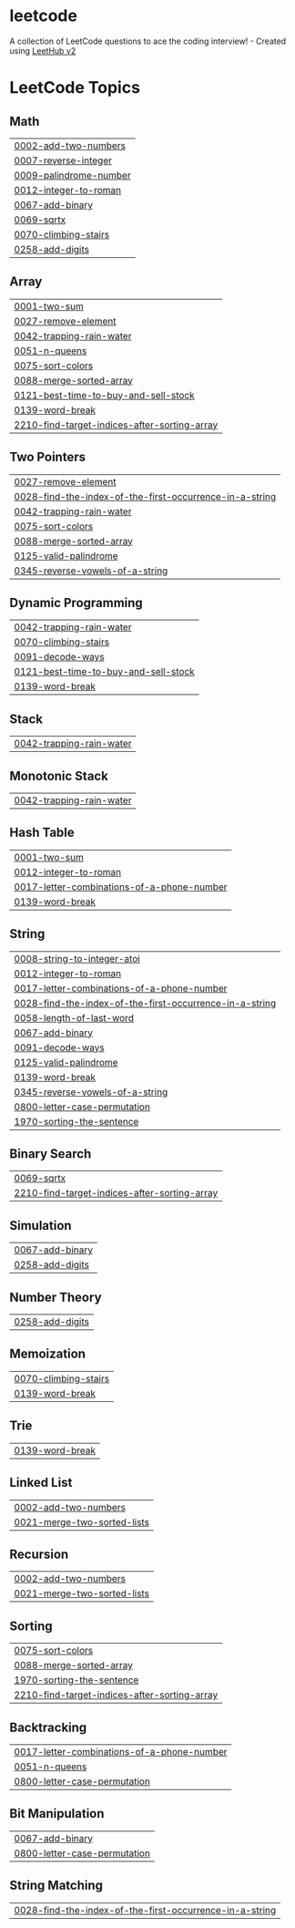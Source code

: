# leetcode
A collection of LeetCode questions to ace the coding interview! - Created using [LeetHub v2](https://github.com/arunbhardwaj/LeetHub-2.0)

<!---LeetCode Topics Start-->
# LeetCode Topics
## Math
|  |
| ------- |
| [0002-add-two-numbers](https://github.com/Gokuls2003/leetcode/tree/master/0002-add-two-numbers) |
| [0007-reverse-integer](https://github.com/Gokuls2003/leetcode/tree/master/0007-reverse-integer) |
| [0009-palindrome-number](https://github.com/Gokuls2003/leetcode/tree/master/0009-palindrome-number) |
| [0012-integer-to-roman](https://github.com/Gokuls2003/leetcode/tree/master/0012-integer-to-roman) |
| [0067-add-binary](https://github.com/Gokuls2003/leetcode/tree/master/0067-add-binary) |
| [0069-sqrtx](https://github.com/Gokuls2003/leetcode/tree/master/0069-sqrtx) |
| [0070-climbing-stairs](https://github.com/Gokuls2003/leetcode/tree/master/0070-climbing-stairs) |
| [0258-add-digits](https://github.com/Gokuls2003/leetcode/tree/master/0258-add-digits) |
## Array
|  |
| ------- |
| [0001-two-sum](https://github.com/Gokuls2003/leetcode/tree/master/0001-two-sum) |
| [0027-remove-element](https://github.com/Gokuls2003/leetcode/tree/master/0027-remove-element) |
| [0042-trapping-rain-water](https://github.com/Gokuls2003/leetcode/tree/master/0042-trapping-rain-water) |
| [0051-n-queens](https://github.com/Gokuls2003/leetcode/tree/master/0051-n-queens) |
| [0075-sort-colors](https://github.com/Gokuls2003/leetcode/tree/master/0075-sort-colors) |
| [0088-merge-sorted-array](https://github.com/Gokuls2003/leetcode/tree/master/0088-merge-sorted-array) |
| [0121-best-time-to-buy-and-sell-stock](https://github.com/Gokuls2003/leetcode/tree/master/0121-best-time-to-buy-and-sell-stock) |
| [0139-word-break](https://github.com/Gokuls2003/leetcode/tree/master/0139-word-break) |
| [2210-find-target-indices-after-sorting-array](https://github.com/Gokuls2003/leetcode/tree/master/2210-find-target-indices-after-sorting-array) |
## Two Pointers
|  |
| ------- |
| [0027-remove-element](https://github.com/Gokuls2003/leetcode/tree/master/0027-remove-element) |
| [0028-find-the-index-of-the-first-occurrence-in-a-string](https://github.com/Gokuls2003/leetcode/tree/master/0028-find-the-index-of-the-first-occurrence-in-a-string) |
| [0042-trapping-rain-water](https://github.com/Gokuls2003/leetcode/tree/master/0042-trapping-rain-water) |
| [0075-sort-colors](https://github.com/Gokuls2003/leetcode/tree/master/0075-sort-colors) |
| [0088-merge-sorted-array](https://github.com/Gokuls2003/leetcode/tree/master/0088-merge-sorted-array) |
| [0125-valid-palindrome](https://github.com/Gokuls2003/leetcode/tree/master/0125-valid-palindrome) |
| [0345-reverse-vowels-of-a-string](https://github.com/Gokuls2003/leetcode/tree/master/0345-reverse-vowels-of-a-string) |
## Dynamic Programming
|  |
| ------- |
| [0042-trapping-rain-water](https://github.com/Gokuls2003/leetcode/tree/master/0042-trapping-rain-water) |
| [0070-climbing-stairs](https://github.com/Gokuls2003/leetcode/tree/master/0070-climbing-stairs) |
| [0091-decode-ways](https://github.com/Gokuls2003/leetcode/tree/master/0091-decode-ways) |
| [0121-best-time-to-buy-and-sell-stock](https://github.com/Gokuls2003/leetcode/tree/master/0121-best-time-to-buy-and-sell-stock) |
| [0139-word-break](https://github.com/Gokuls2003/leetcode/tree/master/0139-word-break) |
## Stack
|  |
| ------- |
| [0042-trapping-rain-water](https://github.com/Gokuls2003/leetcode/tree/master/0042-trapping-rain-water) |
## Monotonic Stack
|  |
| ------- |
| [0042-trapping-rain-water](https://github.com/Gokuls2003/leetcode/tree/master/0042-trapping-rain-water) |
## Hash Table
|  |
| ------- |
| [0001-two-sum](https://github.com/Gokuls2003/leetcode/tree/master/0001-two-sum) |
| [0012-integer-to-roman](https://github.com/Gokuls2003/leetcode/tree/master/0012-integer-to-roman) |
| [0017-letter-combinations-of-a-phone-number](https://github.com/Gokuls2003/leetcode/tree/master/0017-letter-combinations-of-a-phone-number) |
| [0139-word-break](https://github.com/Gokuls2003/leetcode/tree/master/0139-word-break) |
## String
|  |
| ------- |
| [0008-string-to-integer-atoi](https://github.com/Gokuls2003/leetcode/tree/master/0008-string-to-integer-atoi) |
| [0012-integer-to-roman](https://github.com/Gokuls2003/leetcode/tree/master/0012-integer-to-roman) |
| [0017-letter-combinations-of-a-phone-number](https://github.com/Gokuls2003/leetcode/tree/master/0017-letter-combinations-of-a-phone-number) |
| [0028-find-the-index-of-the-first-occurrence-in-a-string](https://github.com/Gokuls2003/leetcode/tree/master/0028-find-the-index-of-the-first-occurrence-in-a-string) |
| [0058-length-of-last-word](https://github.com/Gokuls2003/leetcode/tree/master/0058-length-of-last-word) |
| [0067-add-binary](https://github.com/Gokuls2003/leetcode/tree/master/0067-add-binary) |
| [0091-decode-ways](https://github.com/Gokuls2003/leetcode/tree/master/0091-decode-ways) |
| [0125-valid-palindrome](https://github.com/Gokuls2003/leetcode/tree/master/0125-valid-palindrome) |
| [0139-word-break](https://github.com/Gokuls2003/leetcode/tree/master/0139-word-break) |
| [0345-reverse-vowels-of-a-string](https://github.com/Gokuls2003/leetcode/tree/master/0345-reverse-vowels-of-a-string) |
| [0800-letter-case-permutation](https://github.com/Gokuls2003/leetcode/tree/master/0800-letter-case-permutation) |
| [1970-sorting-the-sentence](https://github.com/Gokuls2003/leetcode/tree/master/1970-sorting-the-sentence) |
## Binary Search
|  |
| ------- |
| [0069-sqrtx](https://github.com/Gokuls2003/leetcode/tree/master/0069-sqrtx) |
| [2210-find-target-indices-after-sorting-array](https://github.com/Gokuls2003/leetcode/tree/master/2210-find-target-indices-after-sorting-array) |
## Simulation
|  |
| ------- |
| [0067-add-binary](https://github.com/Gokuls2003/leetcode/tree/master/0067-add-binary) |
| [0258-add-digits](https://github.com/Gokuls2003/leetcode/tree/master/0258-add-digits) |
## Number Theory
|  |
| ------- |
| [0258-add-digits](https://github.com/Gokuls2003/leetcode/tree/master/0258-add-digits) |
## Memoization
|  |
| ------- |
| [0070-climbing-stairs](https://github.com/Gokuls2003/leetcode/tree/master/0070-climbing-stairs) |
| [0139-word-break](https://github.com/Gokuls2003/leetcode/tree/master/0139-word-break) |
## Trie
|  |
| ------- |
| [0139-word-break](https://github.com/Gokuls2003/leetcode/tree/master/0139-word-break) |
## Linked List
|  |
| ------- |
| [0002-add-two-numbers](https://github.com/Gokuls2003/leetcode/tree/master/0002-add-two-numbers) |
| [0021-merge-two-sorted-lists](https://github.com/Gokuls2003/leetcode/tree/master/0021-merge-two-sorted-lists) |
## Recursion
|  |
| ------- |
| [0002-add-two-numbers](https://github.com/Gokuls2003/leetcode/tree/master/0002-add-two-numbers) |
| [0021-merge-two-sorted-lists](https://github.com/Gokuls2003/leetcode/tree/master/0021-merge-two-sorted-lists) |
## Sorting
|  |
| ------- |
| [0075-sort-colors](https://github.com/Gokuls2003/leetcode/tree/master/0075-sort-colors) |
| [0088-merge-sorted-array](https://github.com/Gokuls2003/leetcode/tree/master/0088-merge-sorted-array) |
| [1970-sorting-the-sentence](https://github.com/Gokuls2003/leetcode/tree/master/1970-sorting-the-sentence) |
| [2210-find-target-indices-after-sorting-array](https://github.com/Gokuls2003/leetcode/tree/master/2210-find-target-indices-after-sorting-array) |
## Backtracking
|  |
| ------- |
| [0017-letter-combinations-of-a-phone-number](https://github.com/Gokuls2003/leetcode/tree/master/0017-letter-combinations-of-a-phone-number) |
| [0051-n-queens](https://github.com/Gokuls2003/leetcode/tree/master/0051-n-queens) |
| [0800-letter-case-permutation](https://github.com/Gokuls2003/leetcode/tree/master/0800-letter-case-permutation) |
## Bit Manipulation
|  |
| ------- |
| [0067-add-binary](https://github.com/Gokuls2003/leetcode/tree/master/0067-add-binary) |
| [0800-letter-case-permutation](https://github.com/Gokuls2003/leetcode/tree/master/0800-letter-case-permutation) |
## String Matching
|  |
| ------- |
| [0028-find-the-index-of-the-first-occurrence-in-a-string](https://github.com/Gokuls2003/leetcode/tree/master/0028-find-the-index-of-the-first-occurrence-in-a-string) |
<!---LeetCode Topics End-->